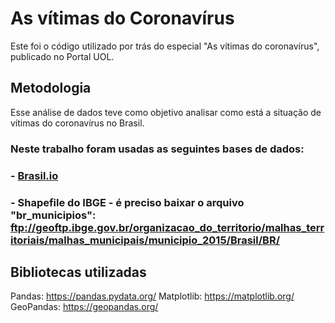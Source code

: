 # As vítimas do Coronavírus
Este foi o código utilizado por trás do especial "As vítimas do coronavírus", publicado no Portal UOL.

## Metodologia

Esse análise de dados teve como objetivo analisar como está a situação de vítimas do coronavírus no Brasil.

### Neste trabalho foram usadas as seguintes bases de dados:
### - [Brasil.io](https://github.com/turicas/covid19-br/blob/feature/caso-full/api.md#caso-full) 
### - Shapefile do IBGE - é preciso baixar o arquivo "br_municipios":   ftp://geoftp.ibge.gov.br/organizacao_do_territorio/malhas_territoriais/malhas_municipais/municipio_2015/Brasil/BR/

## Bibliotecas utilizadas

Pandas: https://pandas.pydata.org/
Matplotlib: https://matplotlib.org/
GeoPandas: https://geopandas.org/
